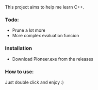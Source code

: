 This project aims to help me learn C++.

### Todo:
- Prune a lot more
- More complex evaluation funcion

### Installation
- Download Pioneer.exe from the releases
### How to use:

Just double click and enjoy :)

